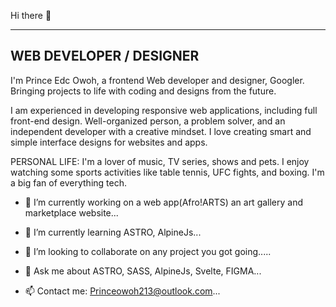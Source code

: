  Hi there 👋
 
----
WEB DEVELOPER / DESIGNER
----

I'm Prince Edc Owoh, a frontend Web developer and designer, Googler. Bringing projects to life with coding and designs from the future.

I am experienced in developing responsive web applications, including full front-end design.
Well-organized person, a problem solver, and an independent developer with a creative mindset.
I love creating smart and simple interface designs for websites and apps.

PERSONAL LIFE: I'm a lover of music, TV series, shows and pets. 
I enjoy watching some sports activities like table tennis, UFC fights, and boxing. I'm a big fan of everything tech. 



- 🔭 I’m currently working on a web app(Afro!ARTS) an art gallery and marketplace website...

- 🌱 I’m currently learning ASTRO, AlpineJs...

- 👯 I’m looking to collaborate on any project you got going.....

- 💬 Ask me about ASTRO, SASS, AlpineJs, Svelte, FIGMA...


- 📫 Contact me: Princeowoh213@outlook.com...

<!--
**PRINXWARE/Prinxware** is a ✨ _special_ ✨ repository because its `README.md` (this file) appears on your GitHub profile.

Here are some ideas to get you started:

- 🔭 I’m currently working on ...
- 🌱 I’m currently learning ...
- 👯 I’m looking to collaborate on ...
- 🤔 I’m looking for help with ...
- 💬 Ask me about ...
- 📫 How to reach me: ...
- 😄 Pronouns: ...
- ⚡ Fun fact: ...
-->
